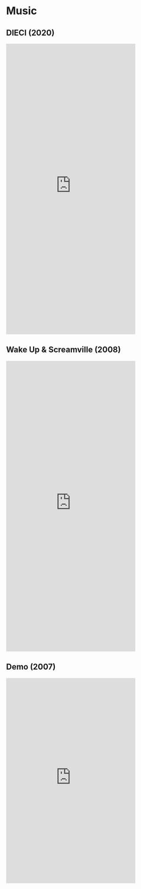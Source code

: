 # Music

## DIECI (2020)

<iframe style="border: 0; width: 350px; height: 786px;" src="https://bandcamp.com/EmbeddedPlayer/album=704212375/size=large/bgcol=333333/linkcol=e99708/transparent=true/" seamless>
<a href="https://radrocks.bandcamp.com/album/dieci">
DIECI by RadRocks
</a>
</iframe>

## Wake Up & Screamville (2008)

<iframe style="border: 0; width: 350px; height: 786px;" src="https://bandcamp.com/EmbeddedPlayer/album=1792760608/size=large/bgcol=181a1b/linkcol=25972a/transparent=true/" seamless>
<a href="https://radrocks.bandcamp.com/album/wake-up-screamville">Wake Up &amp; Screamville by RadRocks
</a>
</iframe>

## Demo (2007)

<iframe style="border: 0; width: 350px; height: 555px;" src="https://bandcamp.com/EmbeddedPlayer/album=1511786935/size=large/bgcol=262a2b/linkcol=b62310/transparent=true/" seamless>
<a href="https://radrocks.bandcamp.com/album/demo">
Demo by RadRocks
</a>
</iframe>